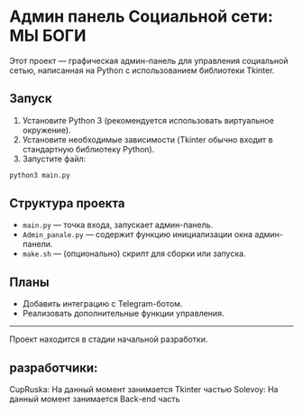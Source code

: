# Админ панель Социальной сети: МЫ БОГИ

Этот проект — графическая админ-панель для управления социальной сетью, написанная на Python с использованием библиотеки Tkinter.

## Запуск

1. Установите Python 3 (рекомендуется использовать виртуальное окружение).
2. Установите необходимые зависимости (Tkinter обычно входит в стандартную библиотеку Python).
3. Запустите файл:

```bash
python3 main.py
```

## Структура проекта
- `main.py` — точка входа, запускает админ-панель.
- `Admin_panale.py` — содержит функцию инициализации окна админ-панели.
- `make.sh` — (опционально) скрипт для сборки или запуска.

## Планы
- Добавить интеграцию с Telegram-ботом.
- Реализовать дополнительные функции управления.

---
Проект находится в стадии начальной разработки.

## разработчики: 
CupRuska: На данный момент занимается Tkinter частью
Solevoy: На данный момент занимается Back-end часть
